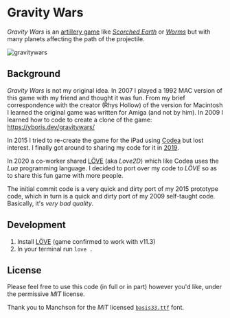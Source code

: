 # Gravity Wars

*Gravity Wars* is an [artillery game](https://en.wikipedia.org/wiki/Artillery_game) like [_Scorched Earth_](https://en.wikipedia.org/wiki/Scorched_Earth_(video_game)) or [_Worms_](https://en.wikipedia.org/wiki/Worms_(series)) but with many planets affecting the path of the projectile.

![gravitywars](https://user-images.githubusercontent.com/17264277/87047616-be62fe00-c1c8-11ea-9395-70a5d344923c.png)

## Background

_Gravity Wars_ is not my original idea. In 2007 I played a 1992 MAC version of this game with my friend and thought it was fun. From my brief correspondence with the creator (Rhys Hollow) of the version for Macintosh I learned the original game was written for Amiga (and not by him). In 2009 I learned how to code to create a clone of the game: https://yboris.dev/gravitywars/

In 2015 I tried to re-create the game for the iPad using [Codea](https://codea.io/) but lost interest. I finally got around to sharing my code for it in [2019](https://codea.io/talk/discussion/9563/gravity-wars-giving-away-my-code-on-unfinished-game).

In 2020 a co-worker shared [LÖVE](https://love2d.org/) (aka _Love2D_) which like Codea uses the *Lua* programming language. I decided to port over my code to _LÖVE_ so as to share this fun game with more people.

The initial commit code is a very quick and dirty port of my 2015 prototype code, which in turn is a quick and dirty port of my 2009 self-taught code. Basically, it's _very bad quality_.

## Development

1. Install [LÖVE](https://love2d.org/) (game confirmed to work with v11.3)
2. In your terminal run `love .`

## License

Please feel free to use this code (in full or in part) however you'd like, under the permissive _MIT_ license.

Thank you to Manchson for the _MIT_ licensed [`basis33.ttf`](https://github.com/Manchson/basis33) font.
